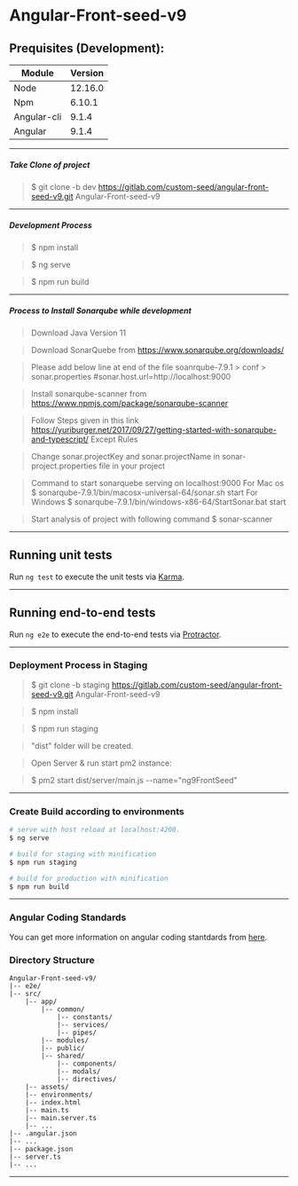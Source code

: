 # Angular-Front-seed-v9 

## Prequisites (Development):

| Module      | Version |
| ----------- | ------- |
| Node        | 12.16.0 |
| Npm         | 6.10.1  |
| Angular-cli | 9.1.4   |
| Angular     | 9.1.4   |


------------ 

##### Take Clone of project

> $ git clone -b dev https://gitlab.com/custom-seed/angular-front-seed-v9.git  Angular-Front-seed-v9

------------ 

##### Development Process

> $ npm install

> $ ng serve

> $ npm run build

------------ 

##### Process to Install Sonarqube while development

> Download Java Version 11

> Download SonarQuebe from https://www.sonarqube.org/downloads/

> Please add below line at end of the file soanrqube-7.9.1 > conf > sonar.properties
  #sonar.host.url=http://localhost:9000

> Install sonarqube-scanner from https://www.npmjs.com/package/sonarqube-scanner

> Follow Steps given in this link https://yuriburger.net/2017/09/27/getting-started-with-sonarqube-and-typescript/ Except Rules

> Change sonar.projectKey and sonar.projectName in sonar-project.properties file in your project

> Command to start sonarquebe serving on localhost:9000
  > For Mac os
  $ sonarqube-7.9.1/bin/macosx-universal-64/sonar.sh start
  > For Windows
  $ sonarqube-7.9.1/bin/windows-x86-64/StartSonar.bat start

> Start analysis of project with following command
  $ sonar-scanner

------------

## Running unit tests

Run `ng test` to execute the unit tests via [Karma](https://karma-runner.github.io).

------------ 

## Running end-to-end tests

Run `ng e2e` to execute the end-to-end tests via [Protractor](http://www.protractortest.org/).

------------ 

### Deployment Process in Staging

> $ git clone -b staging https://gitlab.com/custom-seed/angular-front-seed-v9.git  Angular-Front-seed-v9

> $ npm install

> $ npm run staging

> "dist" folder will be created.

> Open Server & run start pm2 instance:

> $ pm2 start dist/server/main.js --name="ng9FrontSeed"

------------

### Create Build according to environments

``` bash
# serve with host reload at localhost:4200.
$ ng serve

# build for staging with minification
$ npm run staging

# build for production with minification
$ npm run build
```
------------

### Angular Coding Standards

You can get more information on angular coding stantdards from [here](https://docs.google.com/document/d/17amkymvitTGHyf9EwQtpXLbP5XD5TncjJ4RTWnj6-_w/edit).

### Directory Structure

```
Angular-Front-seed-v9/
|-- e2e/
|-- src/
    |-- app/     
        |-- common/
            |-- constants/
            |-- services/
            |-- pipes/
        |-- modules/
        |-- public/
        |-- shared/
            |-- components/
            |-- modals/
            |-- directives/
    |-- assets/
    |-- environments/
    |-- index.html
    |-- main.ts
    |-- main.server.ts
    |-- ...
|-- .angular.json
|-- ...
|-- package.json
|-- server.ts
|-- ...
```

------------
